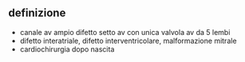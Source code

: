 ## definizione
- canale av ampio difetto setto av con unica valvola av da 5 lembi
- difetto interatriale, difetto interventricolare, malformazione mitrale
- cardiochirurgia dopo nascita